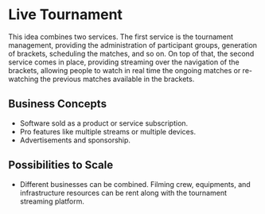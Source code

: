 # Live Tournament
This idea combines two services. The first service is the tournament management, providing the administration of participant groups, generation of brackets, scheduling the matches, and so on. On top of that, the second service comes in place, providing streaming over the navigation of the brackets, allowing people to watch in real time the ongoing matches or re-watching the previous matches available in the brackets.

## Business Concepts
- Software sold as a product or service subscription.
- Pro features like multiple streams or multiple devices.
- Advertisements and sponsorship.

## Possibilities to Scale
- Different businesses can be combined. Filming crew, equipments, and infrastructure resources can be rent along with the tournament streaming platform.
